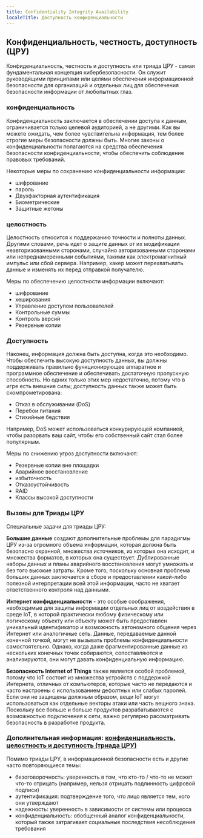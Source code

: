 ```yaml
---
title: Confidentiality Integrity Availability
localeTitle: Доступность конфиденциальности
---
```

## Конфиденциальность, честность, доступность (ЦРУ)

Конфиденциальность, честность и доступность или триада ЦРУ - самая фундаментальная концепция кибербезопасности. Он служит руководящими принципами или целями обеспечения информационной безопасности для организаций и отдельных лиц для обеспечения безопасности информации от любопытных глаз.

### конфиденциальность

Конфиденциальность заключается в обеспечении доступа к данным, ограничивается только целевой аудиторией, а не другими. Как вы можете ожидать, чем более чувствительна информация, тем более строгие меры безопасности должны быть. Многие законы о конфиденциальности полагаются на средства обеспечения безопасности конфиденциальности, чтобы обеспечить соблюдение правовых требований.

Некоторые меры по сохранению конфиденциальности информации:

*   шифрование
*   пароль
*   Двухфакторная аутентификация
*   Биометрические
*   Защитные жетоны

### целостность

Целостность относится к поддержанию точности и полноты данных. Другими словами, речь идет о защите данных от их модификации неавторизованными сторонами, случайно авторизованными сторонами или непреднамеренными событиями, такими как электромагнитный импульс или сбой сервера. Например, хакер может перехватывать данные и изменять их перед отправкой получателю.

Меры по обеспечению целостности информации включают:

*   шифрование
*   хеширования
*   Управление доступом пользователей
*   Контрольные суммы
*   Контроль версий
*   Резервные копии

### Доступность

Наконец, информация должна быть доступна, когда это необходимо. Чтобы обеспечить высокую доступность данных, вы должны поддерживать правильно функционирующее аппаратное и программное обеспечение и обеспечивать достаточную пропускную способность. Но одних только этих мер недостаточно, потому что в игре есть внешние силы; доступность данных также может быть скомпрометирована:

*   Отказ в обслуживании (DoS)
*   Перебои питания
*   Стихийные бедствия

Например, DoS может использоваться конкурирующей компанией, чтобы разорвать ваш сайт, чтобы его собственный сайт стал более популярным.

Меры по снижению угроз доступности включают:

*   Резервные копии вне площадки
*   Аварийное восстановление
*   избыточность
*   Отказоустойчивость
*   RAID
*   Классы высокой доступности

### Вызовы для Триады ЦРУ

Специальные задачи для триады ЦРУ:

**Большие данные** создают дополнительные проблемы для парадигмы ЦРУ из-за огромного объема информации, которая должна быть безопасно охранной, множества источников, из которых она исходит, и множества форматов, в которых она существует. Дублированные наборы данных и планы аварийного восстановления могут умножать и без того высокие затраты. Кроме того, поскольку основная проблема больших данных заключается в сборе и предоставлении какой-либо полезной интерпретации всей этой информации, часто не хватает ответственного контроля над данными.

**Интернет конфиденциальности** - это особые соображения, необходимые для защиты информации отдельных лиц от воздействия в среде IoT, в которой практически любому физическому или логическому объекту или объекту может быть предоставлен уникальный идентификатор и возможность автономного общения через Интернет или аналогичные сеть. Данные, передаваемые данной конечной точкой, могут не вызывать проблемы конфиденциальности самостоятельно. Однако, когда даже фрагментированные данные из нескольких конечных точек собираются, сопоставляются и анализируются, они могут давать конфиденциальную информацию.

**Безопасность Internet of Things** также является особой проблемой, потому что IoT состоит из множества устройств с поддержкой Интернета, отличных от компьютеров, которые часто не передаются и часто настроены с использованием дефолтных или слабых паролей. Если они не защищены должным образом, вещи IoT могут использоваться как отдельные векторы атаки или часть вещного знака. Поскольку все больше и больше продуктов разрабатываются с возможностью подключения к сети, важно регулярно рассматривать безопасность в разработке продукта.

### Дополнительная информация: [конфиденциальность, целостность и доступность (триада ЦРУ)](http://whatis.techtarget.com/definition/Confidentiality-integrity-and-availability-CIA)

Помимо триады ЦРУ, в информационной безопасности есть и другие часто повторяющиеся темы:

*   безоговорочность: уверенность в том, что кто-то / что-то не может что-то отрицать (например, нельзя отрицать подлинность цифровой подписи)
*   аутентификация: подтверждение того, что лицо является тем, кого они утверждают
*   надежность: уверенность в зависимости от системы или процесса
*   конфиденциальность: обобщенный аналог конфиденциальности, который также затрагивает социальные последствия несоблюдения требования